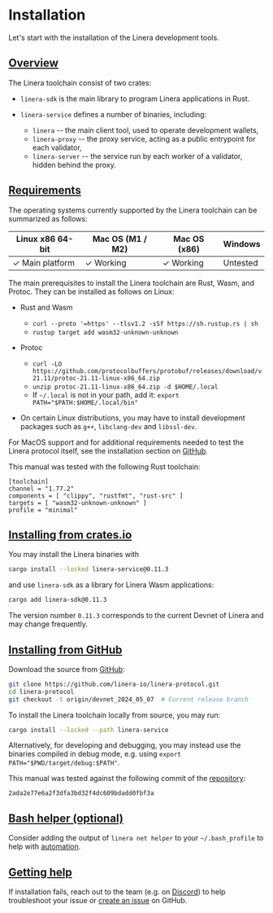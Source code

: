# Installation

Let's start with the installation of the Linera development tools.

## [Overview](en_US/developers/getting_started/installation.md#overview)

The Linera toolchain consist of two crates:

- `linera-sdk` is the main library to program Linera applications in Rust.

- `linera-service` defines a number of binaries, including:

  - `linera` -- the main client tool, used to operate development wallets,
  - `linera-proxy` -- the proxy service, acting as a public entrypoint for each
    validator,
  - `linera-server` -- the service run by each worker of a validator, hidden
    behind the proxy.

## [Requirements](en_US/developers/getting_started/installation.md#Requirements)

The operating systems currently supported by the Linera toolchain can be
summarized as follows:

| Linux x86 64-bit | Mac OS (M1 / M2) | Mac OS (x86) | Windows  |
| ---------------- | ---------------- | ------------ | -------- |
| ✓ Main platform  | ✓ Working        | ✓ Working    | Untested |

The main prerequisites to install the Linera toolchain are Rust, Wasm, and
Protoc. They can be installed as follows on Linux:

- Rust and Wasm

  - `curl --proto '=https' --tlsv1.2 -sSf https://sh.rustup.rs | sh`
  - `rustup target add wasm32-unknown-unknown`

- Protoc

  - `curl -LO https://github.com/protocolbuffers/protobuf/releases/download/v21.11/protoc-21.11-linux-x86_64.zip`
  - `unzip protoc-21.11-linux-x86_64.zip -d $HOME/.local`
  - If `~/.local` is not in your path, add it:
    `export PATH="$PATH:$HOME/.local/bin"`

- On certain Linux distributions, you may have to install development packages
  such as `g++`, `libclang-dev` and `libssl-dev`.

For MacOS support and for additional requirements needed to test the Linera
protocol itself, see the installation section on
[GitHub](https://github.com/linera-io/linera-protocol/blob/main/INSTALL.md).

This manual was tested with the following Rust toolchain:

```text
[toolchain]
channel = "1.77.2"
components = [ "clippy", "rustfmt", "rust-src" ]
targets = [ "wasm32-unknown-unknown" ]
profile = "minimal"
```

## [Installing from crates.io](en_US/developers/getting_started/installation.md#installing-from-cratesio)

You may install the Linera binaries with

```bash
cargo install --locked linera-service@0.11.3
```

and use `linera-sdk` as a library for Linera Wasm applications:

```bash
cargo add linera-sdk@0.11.3
```

The version number `0.11.3` corresponds to the
current Devnet of Linera and may change frequently.

## [Installing from GitHub](en_US/developers/getting_started/installation.md#Installing-from-GitHub)

Download the source from [GitHub](https://github.com/linera-io/linera-protocol):

```bash
git clone https://github.com/linera-io/linera-protocol.git
cd linera-protocol
git checkout -t origin/devnet_2024_05_07  # Current release branch
```

To install the Linera toolchain locally from source, you may run:

```bash
cargo install --locked --path linera-service
```

Alternatively, for developing and debugging, you may instead use the binaries
compiled in debug mode, e.g. using `export PATH="$PWD/target/debug:$PATH"`.

This manual was tested against the following commit of the
[repository](https://github.com/linera-io/linera-protocol):

```text
2ada2e77e6a2f3dfa3bd32f4dc609bdadd0fbf3a
```

## [Bash helper (optional)](en_US/developers/getting_started/installation.md#Bash-helper-optional)

Consider adding the output of `linera net helper` to your `~/.bash_profile` to
help with [automation](en_US/developers/core_concepts/wallets.md#automation-in-bash).

## [Getting help](en_US/developers/getting_started/installation.md#Getting-help)

If installation fails, reach out to the team (e.g. on
[Discord](https://discord.gg/linera)) to help troubleshoot your issue or
[create an issue](https://github.com/linera-io/linera-protocol/issues/new) on
GitHub.
